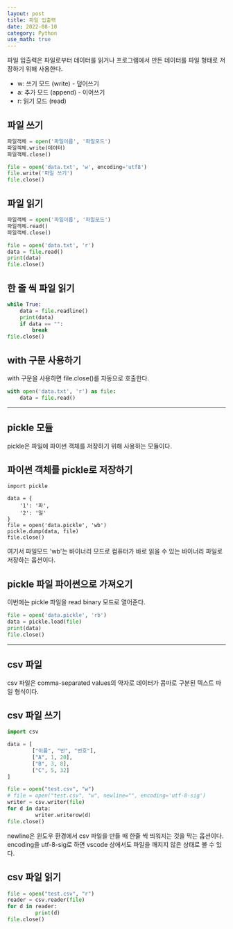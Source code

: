 ```yaml
---
layout: post
title: 파일 입출력
date: 2022-08-10
category: Python
use_math: true
---
```


파일 입출력은 파일로부터 데이터를 읽거나 프로그램에서 만든 데이터를 파일 형태로 저장하기 위해 사용한다.

- w: 쓰기 모드 (write) - 덮어쓰기 
- a: 추가 모드 (append) - 이어쓰기
- r: 읽기 모드 (read)

## 파일 쓰기

```python
파일객체 = open('파일이름', '파일모드')
파일객체.write(데이터)
파일객체.close()

file = open('data.txt', 'w', encoding='utf8')
file.write('파일 쓰기')
file.close()
```

## 파일 읽기

```python
파일객체 = open('파일이름', '파일모드')
파일객체.read()
파일객체.close()

file = open('data.txt', 'r')
data = file.read()
print(data)
file.close()
```

## 한 줄 씩 파일 읽기 
```python 
while True:
    data = file.readline()
    print(data)
    if data == "":
        break
file.close()
```

## with 구문 사용하기

with 구문을 사용하면 file.close()를 자동으로 호출한다. 
```python
with open('data.txt', 'r') as file:
    data = file.read()
```


---

## pickle 모듈

pickle은 파일에 파이썬 객체를 저장하기 위해 사용하는 모듈이다. 

## 파이썬 객체를 pickle로 저장하기

```
import pickle

data = {
    '1': '파',
    '2': '일'
}
file = open('data.pickle', 'wb')
pickle.dump(data, file)
file.close() 
```
여기서 파일모드 'wb'는 바이너리 모드로 컴퓨터가 바로 읽을 수 있는 바이너리 파일로 저장하는 옵션이다. 

## pickle 파일 파이썬으로 가져오기

이번에는 pickle 파일을 read binary 모드로 열어준다. 

```python
file = open('data.pickle', 'rb')
data = pickle.load(file)
print(data)
file.close()
```

---

## csv 파일

csv 파일은 comma-separated values의 약자로 데이터가 콤마로 구분된 텍스트 파일 형식이다. 

## csv 파일 쓰기 

```python
import csv

data = [
		["이름", "반", "번호"],
		["A", 1, 20],
		["B", 3, 8],
		["C", 5, 32]
]

file = open("test.csv", "w")
# file = open("test.csv", "w", newline="", encoding='utf-8-sig')
writer = csv.writer(file)
for d in data:
		 writer.writerow(d)
file.close()
```

newline은 윈도우 환경에서 csv 파일을 만들 때 한줄 씩 띄워지는 것을 막는 옵션이다. encoding을 utf-8-sig로 하면 vscode 상에서도 파일을 깨지지 않은 상태로 볼 수 있다.

## csv 파일 읽기

```python
file = open("test.csv", "r")
reader = csv.reader(file)
for d in reader:
		 print(d)
file.close()
```

